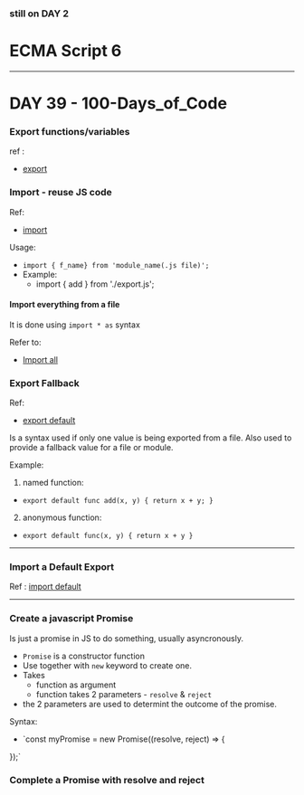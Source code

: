 ### still on DAY 2

# ECMA Script 6
--- 

# DAY 39 - 100-Days_of_Code

### Export functions/variables
ref :
- [export](https://www.freecodecamp.org/learn/javascript-algorithms-and-data-structures/es6/use-export-to-share-a-code-block)

### Import - reuse JS code
Ref:
- [import](https://www.freecodecamp.org/learn/javascript-algorithms-and-data-structures/es6/reuse-javascript-code-using-import)

Usage:
- `import { f_name} from 'module_name(.js file)';`
- Example:
    * import { add } from './export.js';

#### Import everything from a file
It is done using `import * as` syntax

Refer to:
- [Import all](https://www.freecodecamp.org/learn/javascript-algorithms-and-data-structures/es6/use--to-import-everything-from-a-file)

### Export Fallback
Ref:
- [export default](https://www.freecodecamp.org/learn/javascript-algorithms-and-data-structures/es6/create-an-export-fallback-with-export-default)

Is a syntax used if only one value is being exported from a file.
Also used to provide a fallback value for a file or module.

Example:
1. named function:
* `export default func add(x, y) {
    return x + y;
}`

2. anonymous function:
* `export default func(x, y) {
    return x + y
}`
---

### Import a Default Export
Ref : [import default](https://www.freecodecamp.org/learn/javascript-algorithms-and-data-structures/es6/import-a-default-export)

---

### Create a javascript Promise
Is just a promise in JS to do something, usually asyncronously.
- `Promise` is a constructor function
- Use together with `new` keyword to create one.
- Takes
    * function as argument
    * function takes 2 parameters - `resolve` & `reject`
- the 2 parameters are used to determint the outcome of the promise.

Syntax:
- `const myPromise = new Promise((resolve, reject) => {

});`

### Complete a Promise with resolve and reject



